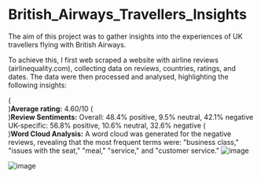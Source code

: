 # British_Airways_Travellers_Insights

The aim of this project was to gather insights into the experiences of UK travellers flying with British Airways.

To achieve this, I first web scraped a website with airline reviews (airlinequality.com), collecting data on reviews, countries, ratings, and dates. The data were then processed and analysed, highlighting the following insights:

( <br> )**Average rating:** 4.60/10
( <br> )**Review Sentiments:**
Overall: 48.4% positive, 9.5% neutral, 42.1% negative
UK-specific: 56.8% positive, 10.6% neutral, 32.6% negative
( <br> )**Word Cloud Analysis:**
A word cloud was generated for the negative reviews, revealing that the most frequent terms were: "business class," "issues with the seat," "meal," "service," and "customer service."
![image](https://github.com/user-attachments/assets/2965c677-54b1-40c8-b0bb-a1629efd8439)

![image](https://github.com/user-attachments/assets/15b10b33-0cb9-4a20-9a78-e03ce10ac9d3)


